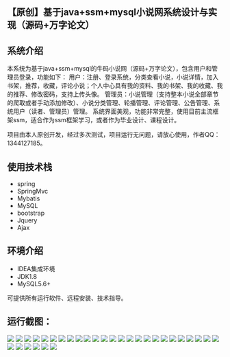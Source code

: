 ## 【原创】基于java+ssm+mysql小说网系统设计与实现（源码+万字论文）

## 系统介绍

本系统为基于java+ssm+mysql的牛码小说网（源码+万字论文），包含用户和管理员登录，功能如下：
用户：注册、登录系统，分类查看小说，小说详情，加入书架，推荐，收藏，评论小说；个人中心具有我的资料、我的书架、我的收藏、我的推荐、修改密码，支持上传头像。
管理员：小说管理（支持整本小说全部章节的爬取或者手动添加修改）、小说分类管理、轮播管理、评论管理、公告管理、系统用户（读者、管理员）管理。
系统界面美观，功能非常完整，使用目前主流框架ssm，适合作为ssm框架学习，或者作为毕业设计、课程设计。

项目由本人原创开发，经过多次测试，项目运行无问题，请放心使用，作者QQ：1344127185。

## 使用技术栈

- spring
- SpringMvc
- Mybatis
- MySQL
- bootstrap
- Jquery
- Ajax

## 环境介绍

- IDEA集成环境
- JDK1.8
- MySQL5.6+

可提供所有运行软件、远程安装、技术指导。

## 运行截图：
![](https://github.com/itcoderyhl/novel/blob/main/images/1.png)
![](https://github.com/itcoderyhl/novel/blob/main/images/2.png)
![](https://github.com/itcoderyhl/novel/blob/main/images/3.png)
![](https://github.com/itcoderyhl/novel/blob/main/images/4.png)
![](https://github.com/itcoderyhl/novel/blob/main/images/5.png)
![](https://github.com/itcoderyhl/novel/blob/main/images/6.png)
![](https://github.com/itcoderyhl/novel/blob/main/images/7.png)
![](https://github.com/itcoderyhl/novel/blob/main/images/8.png)
![](https://github.com/itcoderyhl/novel/blob/main/images/9.png)
![](https://github.com/itcoderyhl/novel/blob/main/images/10.png)
![](https://github.com/itcoderyhl/novel/blob/main/images/11.png)
![](https://github.com/itcoderyhl/novel/blob/main/images/12.png)
![](https://github.com/itcoderyhl/novel/blob/main/images/13.png)
![](https://github.com/itcoderyhl/novel/blob/main/images/14.png)
![](https://github.com/itcoderyhl/novel/blob/main/images/15.png)
![](https://github.com/itcoderyhl/novel/blob/main/images/16.png)
![](https://github.com/itcoderyhl/novel/blob/main/images/17.png)
![](https://github.com/itcoderyhl/novel/blob/main/images/18.png)
![](https://github.com/itcoderyhl/novel/blob/main/images/19.png)
![](https://github.com/itcoderyhl/novel/blob/main/images/20.png)
![](https://github.com/itcoderyhl/novel/blob/main/images/21.png)
![](https://github.com/itcoderyhl/novel/blob/main/images/22.png)
![](https://github.com/itcoderyhl/novel/blob/main/images/24.png)
![](https://github.com/itcoderyhl/novel/blob/main/images/25.png)
![](https://github.com/itcoderyhl/novel/blob/main/images/26.png)
![](https://github.com/itcoderyhl/novel/blob/main/images/27.png)
![](https://github.com/itcoderyhl/novel/blob/main/images/28.png)
![](https://github.com/itcoderyhl/novel/blob/main/images/29.png)
![](https://github.com/itcoderyhl/novel/blob/main/images/30.png)
![](https://github.com/itcoderyhl/novel/blob/main/images/31.png)
![](https://github.com/itcoderyhl/novel/blob/main/images/32.png)


